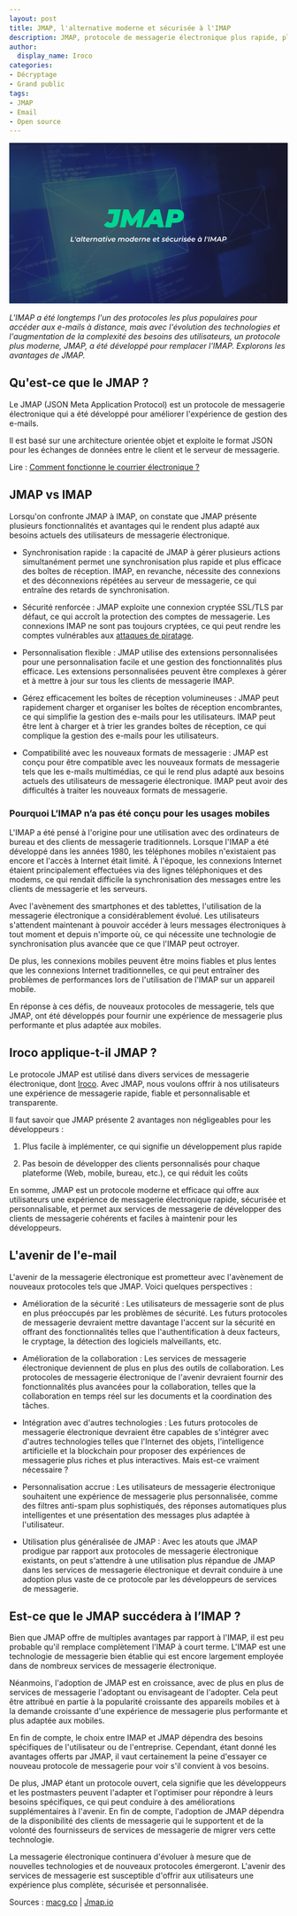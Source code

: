 ```yaml
---
layout: post
title: JMAP, l'alternative moderne et sécurisée à l'IMAP
description: JMAP, protocole de messagerie électronique plus rapide, plus efficace et facile à personnaliser que l'IMAP.
author:
  display_name: Iroco
categories:
- Décryptage
- Grand public
tags:
- JMAP
- Email
- Open source
---
```

![Illustration de l'article](/images/JMAP/JMAP.png)

*L'IMAP a été longtemps l'un des protocoles les plus populaires pour accéder aux e-mails à distance, mais avec l'évolution des technologies et l'augmentation de la complexité des besoins des utilisateurs, un protocole plus moderne, JMAP, a été développé pour remplacer l'IMAP. Explorons les avantages de JMAP.*

## Qu'est-ce que le JMAP ?

Le JMAP (JSON Meta Application Protocol) est un protocole de messagerie électronique qui a été développé pour améliorer l'expérience de gestion des e-mails.

Il est basé sur une architecture orientée objet et exploite le format JSON pour les échanges de données entre le client et le serveur de messagerie.

Lire : [Comment fonctionne le courrier électronique ?](https://blog.iroco.co/comment-fonctionne-le-courrier-%C3%A9lectronique/)

## JMAP vs IMAP 

Lorsqu'on confronte JMAP à IMAP, on constate que JMAP présente plusieurs fonctionnalités et avantages qui le rendent plus adapté aux besoins actuels des utilisateurs de messagerie électronique. 

* Synchronisation rapide : la capacité de JMAP à gérer plusieurs actions simultanément permet une synchronisation plus rapide et plus efficace des boîtes de réception. IMAP, en revanche, nécessite des connexions et des déconnexions répétées au serveur de messagerie, ce qui entraîne des retards de synchronisation.

* Sécurité renforcée : JMAP exploite une connexion cryptée SSL/TLS par défaut, ce qui accroît la protection des comptes de messagerie. Les connexions IMAP ne sont pas toujours cryptées, ce qui peut rendre les comptes vulnérables aux [attaques de piratage](https://blog.iroco.co/phishing/).

* Personnalisation flexible : JMAP utilise des extensions personnalisées pour une personnalisation facile et une gestion  des fonctionnalités plus efficace. Les extensions personnalisées peuvent être complexes à gérer et à mettre à jour sur tous les clients de messagerie IMAP.

* Gérez efficacement les boîtes de réception volumineuses : JMAP peut rapidement charger et organiser les boîtes de réception encombrantes, ce qui simplifie la gestion des e-mails pour les utilisateurs. IMAP peut être lent à charger et à trier les grandes boîtes de réception, ce qui complique la gestion des e-mails pour les utilisateurs.

* Compatibilité avec les nouveaux formats de messagerie : JMAP est conçu pour être compatible avec les nouveaux formats de messagerie tels que les e-mails multimédias, ce qui le rend plus adapté aux besoins actuels des utilisateurs de messagerie électronique. IMAP peut avoir des difficultés à traiter les nouveaux formats de messagerie.

### Pourquoi L’IMAP n’a pas été conçu pour les usages mobiles

L'IMAP a été pensé à l'origine pour une utilisation avec des ordinateurs de bureau et des clients de messagerie traditionnels. Lorsque l'IMAP a été développé dans les années 1980, les téléphones mobiles n'existaient pas encore et l'accès à Internet était limité. À l'époque, les connexions Internet étaient principalement effectuées via des lignes téléphoniques et des modems, ce qui rendait difficile la synchronisation des messages entre les clients de messagerie et les serveurs.

Avec l'avènement des smartphones et des tablettes, l'utilisation de la messagerie électronique a considérablement évolué. Les utilisateurs s'attendent maintenant à pouvoir accéder à leurs messages électroniques à tout moment et depuis n'importe où, ce qui nécessite une technologie de synchronisation plus avancée que ce que l'IMAP peut octroyer.

De plus, les connexions mobiles peuvent être moins fiables et plus lentes que les connexions Internet traditionnelles, ce qui peut entraîner des problèmes de performances lors de l'utilisation de l'IMAP sur un appareil mobile.

En réponse à ces défis, de nouveaux protocoles de messagerie, tels que JMAP, ont été développés pour fournir une expérience de messagerie plus performante et plus adaptée aux mobiles.

## Iroco applique-t-il JMAP ?  

Le protocole JMAP est utilisé dans divers services de messagerie électronique, dont [Iroco](https://iroco.co/). Avec JMAP, nous voulons offrir à nos utilisateurs une expérience de messagerie rapide, fiable et personnalisable et transparente. 

Il faut savoir que JMAP présente 2 avantages non négligeables pour les développeurs :

1. Plus facile à implémenter, ce qui signifie un développement plus rapide

2. Pas besoin de développer des clients personnalisés pour chaque plateforme (Web, mobile, bureau, etc.), ce qui réduit les coûts

En somme, JMAP est un protocole moderne et efficace qui offre aux utilisateurs une expérience de messagerie électronique rapide, sécurisée et personnalisable, et permet aux services de messagerie de développer des clients de messagerie cohérents et faciles à maintenir pour les développeurs.

## L'avenir de l'e-mail

L'avenir de la messagerie électronique est prometteur avec l'avènement de nouveaux protocoles tels que JMAP. Voici quelques perspectives :

* Amélioration de la sécurité : Les utilisateurs de messagerie sont de plus en plus préoccupés par les problèmes de sécurité. Les futurs protocoles de messagerie devraient mettre davantage l'accent sur la sécurité en offrant des fonctionnalités telles que l'authentification à deux facteurs, le cryptage, la détection des logiciels malveillants, etc.

* Amélioration de la collaboration : Les services de messagerie électronique deviennent de plus en plus des outils de collaboration. Les protocoles de messagerie électronique de l'avenir devraient fournir des fonctionnalités plus avancées pour la collaboration, telles que la collaboration en temps réel sur les documents et la coordination des tâches.

* Intégration avec d'autres technologies : Les futurs protocoles de messagerie électronique devraient être capables de s'intégrer avec d'autres technologies telles que l'Internet des objets, l'intelligence artificielle et la blockchain pour proposer des expériences de messagerie plus riches et plus interactives. Mais est-ce vraiment nécessaire ? 

* Personnalisation accrue : Les utilisateurs de messagerie électronique souhaitent une expérience de messagerie plus personnalisée, comme des filtres anti-spam plus sophistiqués, des réponses automatiques plus intelligentes et une présentation des messages plus adaptée à l'utilisateur.

* Utilisation plus généralisée de JMAP : Avec les atouts que JMAP prodigue par rapport aux protocoles de messagerie électronique existants, on peut s'attendre à une utilisation plus répandue de JMAP dans les services de messagerie électronique et devrait conduire à une adoption plus vaste de ce protocole par les développeurs de services de messagerie.

## Est-ce que le JMAP succédera à l’IMAP ?

Bien que JMAP offre de multiples avantages par rapport à l'IMAP, il est peu probable qu'il remplace complètement l'IMAP à court terme. L'IMAP est une technologie de messagerie bien établie qui est encore largement employée dans de nombreux services de messagerie électronique.

Néanmoins, l'adoption de JMAP est en croissance, avec de plus en plus de services de messagerie l'adoptant ou envisageant de l'adopter. Cela peut être attribué en partie à la popularité croissante des appareils mobiles et à la demande croissante d'une expérience de messagerie plus performante et plus adaptée aux mobiles.

En fin de compte, le choix entre IMAP et JMAP dépendra des besoins spécifiques de l'utilisateur ou de l'entreprise. Cependant, étant donné les avantages offerts par JMAP, il vaut certainement la peine d'essayer ce nouveau protocole de messagerie pour voir s'il convient à vos besoins.

De plus, JMAP étant un protocole ouvert, cela signifie que les développeurs et les postmasters peuvent l'adapter et l'optimiser pour répondre à leurs besoins spécifiques, ce qui peut conduire à des améliorations supplémentaires à l'avenir. En fin de compte, l'adoption de JMAP dépendra de la disponibilité des clients de messagerie qui le supportent et de la volonté des fournisseurs de services de messagerie de migrer vers cette technologie.

La messagerie électronique continuera d'évoluer à mesure que de nouvelles technologies et de nouveaux protocoles émergeront. L'avenir des services de messagerie est susceptible d'offrir aux utilisateurs une expérience plus complète, sécurisée et personnalisée.

Sources : [macg.co](https://www.macg.co/ailleurs/2014/12/jmap-un-nouveau-protocole-plus-moderne-pour-remplacer-limap-86515) | [Jmap.io](https://jmap.io/index.html)
